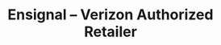 ---
title: "Ensignal – Verizon Authorized Retailer"
url: /hobbs/ensignal-verizon-authorized-retailer/
shop: Handy
---